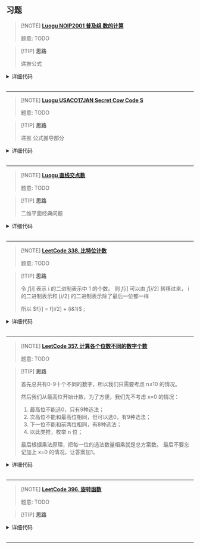 ## 习题

> [!NOTE] **[Luogu NOIP2001 普及组 数的计算](https://www.luogu.com.cn/problem/P1028)**
> 
> 题意: TODO

> [!TIP] **思路**
> 
> 递推公式

<details>
<summary>详细代码</summary>
<!-- tabs:start -->

##### **C++**

```cpp
#include <bits/stdc++.h>
using namespace std;

// 递推公式：
// f_{2n} = f_{2n-1} + f_{n}
// f_{2n+1} = f_{2n}

using LL = long long;
const int N = 1010;

int n;

LL f[N];

void init() {
    f[0] = f[1] = 1;
    for (int i = 2; i < N; ++ i )
        if (i & 1)
            f[i] = f[i - 1];
        else
            f[i] = f[i - 1] + f[i / 2];
}

int main() {
    init();
    
    cin >> n;
    cout << f[n] << endl;
    
    return 0;
}
```

##### **Python**

```python

```

<!-- tabs:end -->
</details>

<br>

* * *

> [!NOTE] **[Luogu USACO17JAN Secret Cow Code S](https://www.luogu.com.cn/problem/P3612)**
> 
> 题意: TODO

> [!TIP] **思路**
> 
> 递推 公式推导部分

<details>
<summary>详细代码</summary>
<!-- tabs:start -->

##### **C++**

```cpp
#include <bits/stdc++.h>
using namespace std;

using LL = long long;

LL n;
// string s; // TLE
char s[55];

int main() {
    scanf("%s%lld", s, &n);
    
    // LL m = s.size(), t = m;
    LL m = strlen(s), t = m;
    while (t < n)
        t <<= 1;
    while (t != m) {
        t >>= 1;
        if (n <= t)         // the front half
            continue;
        
        if (t + 1 == n)     // special case
            n = t;
        else
            n -= 1 + t;     // n - 1 - ori_t / 2
    }
    
    putchar(s[n - 1]);
    
    return 0;
}
```

##### **Python**

```python

```

<!-- tabs:end -->
</details>

<br>

* * *

> [!NOTE] **[Luogu 直线交点数](https://www.luogu.com.cn/problem/P2789)**
> 
> 题意: TODO

> [!TIP] **思路**
> 
> 二维平面经典问题

<details>
<summary>详细代码</summary>
<!-- tabs:start -->

##### **C++**

```cpp
#include <bits/stdc++.h>
using namespace std;

// https://www.zhihu.com/question/362149679/answer/1560733589
// 若求交点数 显然 n*(n-1)/2
// 若求划分为多少个平面 有(n^2+n+2)/2
//
// 本题求能有多少不同的交点数
//  m条直线的交点方案 = r条平行线与(m-r)条直线交叉的交点数
//                    + (m-r)条直线本身的交点方案
//                    = r*(m-r)+已有的个数k

const int N = 1e4 + 10;

int n, res;
bool st[N];

void f(int m, int k) {
    if (!m) {
        if (!st[k])
            res ++ ;
        st[k] = true;
    } else
        for (int r = m; r; -- r )
            f(m - r, r * (m - r) + k);
}

int main() {
    cin >> n;
    f(n, 0);
    cout << res << endl;
    return 0;
}
```

##### **Python**

```python

```

<!-- tabs:end -->
</details>

<br>

* * *

> [!NOTE] **[LeetCode 338. 比特位计数](https://leetcode-cn.com/problems/counting-bits/)**
> 
> 题意: TODO

> [!TIP] **思路**
> 
> 令 $f[i]$ 表示 i 的二进制表示中 1 的个数。 则 $f[i]$ 可以由 $f[i/2]$ 转移过来， i 的二进制表示和 ⌊i/2⌋ 的二进制表示除了最后一位都一样
> 
> 所以 $f[i] = f[i/2] + (i&1)$ ;

<details>
<summary>详细代码</summary>
<!-- tabs:start -->

##### **C++**

```cpp
class Solution {
public:
    vector<int> countBits(int num) {
        vector<int> f(num + 1);
        for (int i = 1; i <= num; i ++ )
            f[i] = f[i >> 1] + (i & 1);
        return f;
    }
};

class Solution {
public:
    vector<int> countBits(int num) {
        vector<int> dp(num + 1, 0);
        for (int i = 1; i <= num; ++ i )
            dp[i] = i & 1 ? dp[i-1] + 1 : dp[i >> 1];
        return dp;
    }
};
```

##### **Python**

```python
# lowbit方法
class Solution:
    def countBits(self, num: int) -> List[int]:
        def lowbit(i):
            return i & -i
        res = [0]
        for i in range(1, num + 1):
            res.append(res[i - lowbit(i)] + 1)
        return res


# dp 
"""
令f[i]表示 i 的二进制表示中1的个数。
则f[i]可以由f[i/2]转移过来，ii 的二进制表示和 ⌊i/2⌋的二进制表示除了最后一位都一样，所以f[i] = f[i/2] + (i&1);

时间复杂度分析：总共有 n 个状态，每个状态进行转移的计算量是 O(1)，所以总时间复杂度是 O(n)。
"""
class Solution:
    def countBits(self, n: int) -> List[int]:
        f = (n + 1) * [0] 
        for i in range(1, n + 1):
            # 例如要看 1101
            # 我们只用看 110有多少个1 + 1101上的个位是不是1
            f[i] = f[i >> 1] + (i & 1)
        return f
```

<!-- tabs:end -->
</details>

<br>

* * *

> [!NOTE] **[LeetCode 357. 计算各个位数不同的数字个数](https://leetcode-cn.com/problems/count-numbers-with-unique-digits/)**
> 
> 题意: TODO

> [!TIP] **思路**
>
> 首先总共有0-9十个不同的数字，所以我们只需要考虑 n≤10 的情况。
>
> 然后我们从最高位开始计数，为了方便，我们先不考虑 x=0 的情况：
>
> 1. 最高位不能选0，只有9种选法；
> 2. 次高位不能和最高位相同，但可以选0，有9种选法；
> 3. 下一位不能和前两位相同，有8种选法；
> 4. 以此类推，枚举 n 位；
>
> 最后根据乘法原理，把每一位的选法数量相乘就是总方案数。 最后不要忘记加上 x=0 的情况，让答案加1。

<details>
<summary>详细代码</summary>
<!-- tabs:start -->

##### **C++**

```cpp
class Solution {
public:
    int countNumbersWithUniqueDigits(int n) {
        if (!n) return 1;
        n = min(n, 10);
        vector<int> f(n);
        f[0] = 9;
        for (int i = 1; i < n; ++ i ) f[i] = f[i - 1] * (10 - i);
        int res = 0;
        for (int i = 0; i < n; ++ i ) res += f[i];
        return res + 1;
    }
};

// yxc
class Solution {
public:
    int countNumbersWithUniqueDigits(int n) {
        n = min(n, 10);
        if (!n) return 1;
        vector<int> f(n + 1);
        f[1] = 9;
        for (int i = 2; i <= n; i ++ )
            f[i] = f[i - 1] * (11 - i);

        int res = 1;
        for (int i = 1; i <= n; i ++ ) res += f[i];
        return res;
    }
};
```

##### **Python**

```python

```

<!-- tabs:end -->
</details>

<br>

* * *

> [!NOTE] **[LeetCode 396. 旋转函数](https://leetcode-cn.com/problems/rotate-function/)**
> 
> 题意: TODO

> [!TIP] **思路**
> 
> 

<details>
<summary>详细代码</summary>
<!-- tabs:start -->

##### **C++**

```cpp
class Solution {
public:
    int maxRotateFunction(vector<int>& A) {
        typedef long long LL;
        LL sum = 0, cur = 0;
        for (auto v : A) sum += v;
        int n = A.size();
        for (int i = 0; i < n; ++ i ) cur += i * A[i];
        LL res = cur;
        for (int i = n - 1; i >= 0; -- i ) {
            cur += sum - (LL)n * A[i];
            res = max(res, cur);
        }
        return res;
    }
    int maxRotateFunction_2(vector<int>& A) {
        int n = A.size();
        long long tot = 0;
        for (int i = 0; i < n; ++ i ) A.push_back(A[i]), tot += A[i];
        
        long long sum = 0;
        for (int i = 1; i <= n; ++ i ) sum += (i - 1) * A[i - 1];
        long long res = sum;
        for (int i = 2; i <= n; ++ i ) {
            // 上次的开头为 i , 末尾为 i + n - 1
            // 对于当前 i , 上次的末尾为 i + n - 2
            //cout << " - : " <<  A[n - i + 1] << endl;
            sum += tot;
            sum -= (long long)n * A[n - i + 1];
            //cout << "get sum at " << i - 1 << " = " << sum << endl;
            res = max(res, sum);
        }
        return res;
    }
};
```

##### **Python**

```python

```

<!-- tabs:end -->
</details>

<br>

* * *